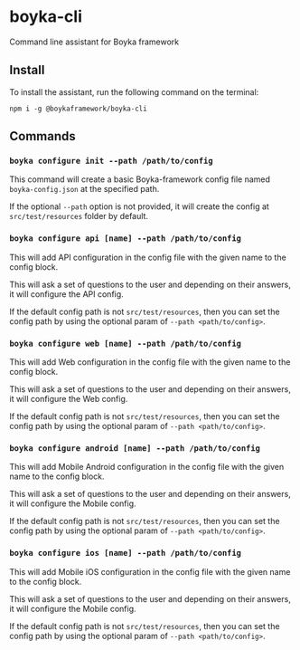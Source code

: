 # boyka-cli

Command line assistant for Boyka framework

## Install

To install the assistant, run the following command on the terminal:

```shell
npm i -g @boykaframework/boyka-cli
```

## Commands

### `boyka configure init --path /path/to/config`

This command will create a basic Boyka-framework config file named `boyka-config.json` at the specified path.

If the optional `--path` option is not provided, it will create the config at `src/test/resources` folder by default.

### `boyka configure api [name] --path /path/to/config`

This will add API configuration in the config file with the given name to the config block.

This will ask a set of questions to the user and depending on their answers, it will configure the API config.

If the default config path is not `src/test/resources`, then you can set the config path by using the optional param of `--path <path/to/config>`.

### `boyka configure web [name] --path /path/to/config`

This will add Web configuration in the config file with the given name to the config block.

This will ask a set of questions to the user and depending on their answers, it will configure the Web config.

If the default config path is not `src/test/resources`, then you can set the config path by using the optional param of `--path <path/to/config>`.

### `boyka configure android [name] --path /path/to/config`

This will add Mobile Android configuration in the config file with the given name to the config block.

This will ask a set of questions to the user and depending on their answers, it will configure the Mobile config.

If the default config path is not `src/test/resources`, then you can set the config path by using the optional param of `--path <path/to/config>`.

### `boyka configure ios [name] --path /path/to/config`

This will add Mobile iOS configuration in the config file with the given name to the config block.

This will ask a set of questions to the user and depending on their answers, it will configure the Mobile config.

If the default config path is not `src/test/resources`, then you can set the config path by using the optional param of `--path <path/to/config>`.
